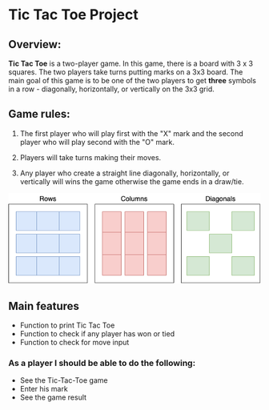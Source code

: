 # Tic Tac Toe Project
## Overview:
**Tic Tac Toe** is a two-player game. In this game, there is a board with 3 x 3 squares. 
The two players take turns putting marks on a 3x3 board. 
The main goal of this game is to be one of the two players to get **three** symbols in a row - diagonally, horizontally, or vertically on the 3x3 grid. 


## Game rules: 
1. The first player who will play first with the "X" mark and the second player who will play second with the "O" mark. 

2. Players will take turns making their moves.

3. Any player who create a straight line diagonally, horizontally, or vertically will wins the game otherwise the game ends in a draw/tie.

<img alt="tic tac toe image" src="tic-tac-toe-winning.png">



## Main features
- Function to print Tic Tac Toe 
- Function to check if any player has won  or tied
- Function to check for move input


### As a player I should be able to do the following:
- See the Tic-Tac-Toe game
- Enter his mark 
- See the game result
